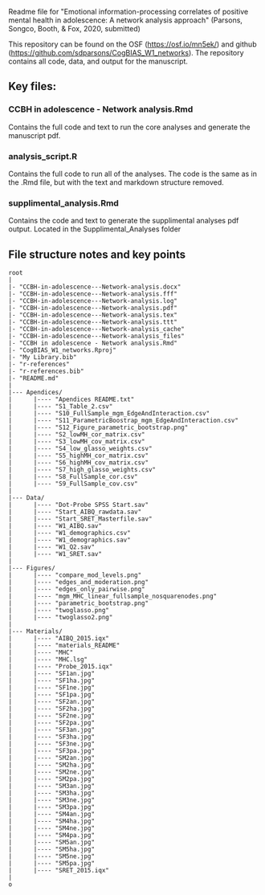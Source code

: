 Readme file for "Emotional information-processing correlates of positive mental health in adolescence: A network analysis approach" (Parsons, Songco, Booth, & Fox, 2020, submitted)

This repository can be found on the OSF (https://osf.io/mn5ek/) and github (https://github.com/sdparsons/CogBIAS_W1_networks). The repository contains all code, data, and output for the manuscript.

## Key files:

### CCBH in adolescence - Network analysis.Rmd

Contains the full code and text to run the core analyses and generate the manuscript pdf.

### analysis_script.R

Contains the full code to run all of the analyses. The code is the same as in the .Rmd file, but with the text and markdown structure removed. 

### supplimental_analysis.Rmd

Contains the code and text to generate the supplimental analyses pdf output. Located in the Supplimental_Analyses folder 



## File structure notes and key points

```
root
|
|- "CCBH-in-adolescence---Network-analysis.docx" 
|- "CCBH-in-adolescence---Network-analysis.fff"  
|- "CCBH-in-adolescence---Network-analysis.log"  
|- "CCBH-in-adolescence---Network-analysis.pdf"  
|- "CCBH-in-adolescence---Network-analysis.tex"  
|- "CCBH-in-adolescence---Network-analysis.ttt"  
|- "CCBH-in-adolescence---Network-analysis_cache"
|- "CCBH-in-adolescence---Network-analysis_files"
|- "CCBH in adolescence - Network analysis.Rmd"  
|- "CogBIAS_W1_networks.Rproj" 
|- "My Library.bib"                              
|- "r-references"                                
|- "r-references.bib"                            
|- "README.md"  
|
|--- Apendices/
|      |---- "Apendices README.txt"                             
|      |---- "S1_Table_2.csv"                                   
|      |---- "S10_FullSample_mgm_EdgeAndInteraction.csv"        
|      |---- "S11_ParametricBoostrap_mgm_EdgeAndInteraction.csv"
|      |---- "S12_Figure_parametric_bootstrap.png"              
|      |---- "S2_lowMH_cor_matrix.csv"                          
|      |---- "S3_lowMH_cov_matrix.csv"                          
|      |---- "S4_low_glasso_weights.csv"                        
|      |---- "S5_highMH_cor_matrix.csv"                         
|      |---- "S6_highMH_cov_matrix.csv"                         
|      |---- "S7_high_glasso_weights.csv"                       
|      |---- "S8_FullSample_cor.csv"                            
|      |---- "S9_FullSample_cov.csv"  
|
|--- Data/
|      |---- "Dot-Probe SPSS Start.sav" 
|      |---- "Start_AIBQ_rawdata.sav"   
|      |---- "Start_SRET_Masterfile.sav"
|      |---- "W1_AIBQ.sav"              
|      |---- "W1_demographics.csv"      
|      |---- "W1_demographics.sav"      
|      |---- "W1_Q2.sav"                
|      |---- "W1_SRET.sav"
|
|--- Figures/
|      |---- "compare_mod_levels.png"                     
|      |---- "edges_and_moderation.png"                   
|      |---- "edges_only_pairwise.png"                    
|      |---- "mgm_MHC_linear_fullsample_nosquarenodes.png"
|      |---- "parametric_bootstrap.png"                   
|      |---- "twoglasso.png"                              
|      |---- "twoglasso2.png"
|
|--- Materials/
|      |---- "AIBQ_2015.iqx"   
|      |---- "materials_README"
|      |---- "MHC"             
|      |---- "MHC.lsg"         
|      |---- "Probe_2015.iqx"  
|      |---- "SF1an.jpg"       
|      |---- "SF1ha.jpg"       
|      |---- "SF1ne.jpg"       
|      |---- "SF1pa.jpg"       
|      |---- "SF2an.jpg"       
|      |---- "SF2ha.jpg"       
|      |---- "SF2ne.jpg"       
|      |---- "SF2pa.jpg"       
|      |---- "SF3an.jpg"       
|      |---- "SF3ha.jpg"       
|      |---- "SF3ne.jpg"       
|      |---- "SF3pa.jpg"       
|      |---- "SM2an.jpg"       
|      |---- "SM2ha.jpg"       
|      |---- "SM2ne.jpg"       
|      |---- "SM2pa.jpg"       
|      |---- "SM3an.jpg"       
|      |---- "SM3ha.jpg"       
|      |---- "SM3ne.jpg"       
|      |---- "SM3pa.jpg"       
|      |---- "SM4an.jpg"       
|      |---- "SM4ha.jpg"       
|      |---- "SM4ne.jpg"       
|      |---- "SM4pa.jpg"       
|      |---- "SM5an.jpg"       
|      |---- "SM5ha.jpg"       
|      |---- "SM5ne.jpg"       
|      |---- "SM5pa.jpg"       
|      |---- "SRET_2015.iqx"   
|
o
```

